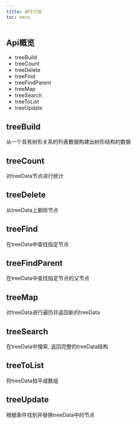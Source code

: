 ```yaml
---
title: API介绍
toc: menu
---
```


## Api概览

- treeBuild
- treeCount
- treeDelete
- treeFind
- treeFindParent
- treeMap
- treeSearch
- treeToList
- treeUpdate

## treeBuild
从一个具有树形关系的列表数据构建出树形结构的数据

## treeCount
对treeData节点进行统计

## treeDelete
从treeData上删除节点

## treeFind
在treeData中查找指定节点

## treeFindParent
在treeData中查找指定节点的父节点

## treeMap
对treeData进行遍历并返回新的treeData

## treeSearch
在treeData中搜索, 返回完整的treeData结构

## treeToList
将treeData拍平成数组

## treeUpdate
根据条件找到并替换treeData中的节点